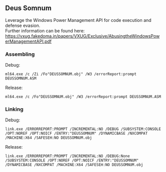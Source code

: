 ## Deus Somnum

Leverage the Windows Power Management API for code execution and defense evasion. <br>
Further information can be found here: https://vxug.fakedoma.in/papers/VXUG/Exclusive/AbusingtheWindowsPowerManagementAPI.pdf

### Assembling

Debug:
```
ml64.exe /c /Zi /Fo"DEUSSOMNUM.obj" /W3 /errorReport:prompt DEUSSOMNUM.ASM
```
Release:
```
ml64.exe /c /Fo"DEUSSOMNUM.obj" /W3 /errorReport:prompt DEUSSOMNUM.ASM
```

### Linking
Debug:
```
link.exe /ERRORREPORT:PROMPT /INCREMENTAL:NO /DEBUG /SUBSYSTEM:CONSOLE /OPT:NOREF /OPT:NOICF /ENTRY:"DEUSSOMNUM" /DYNAMICBASE /NXCOMPAT /MACHINE:X64 /SAFESEH:NO DEUSSOMNUM.obj
```

Release:
```
link.exe /ERRORREPORT:PROMPT /INCREMENTAL:NO /DEBUG:None /SUBSYSTEM:CONSOLE /OPT:NOREF /OPT:NOICF /ENTRY:"DEUSSOMNUM" /DYNAMICBASE /NXCOMPAT /MACHINE:X64 /SAFESEH:NO DEUSSOMNUM.obj
```
